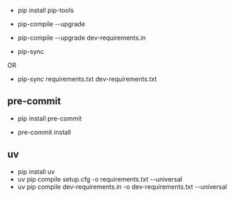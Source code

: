 * pip install pip-tools

* pip-compile --upgrade

* pip-compile --upgrade dev-requirements.in

* pip-sync

OR

* pip-sync requirements.txt dev-requirements.txt


## pre-commit

* pip install pre-commit

* pre-commit install

## uv

* pip install uv
* uv pip compile setup.cfg -o requirements.txt --universal
* uv pip compile dev-requirements.in -o dev-requirements.txt --universal